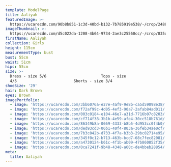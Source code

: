 ```yaml
---
template: ModelPage
title: Aaliyah
featuredImage: >-
  https://ucarecdn.com/90b8b851-1c3d-40bd-b132-7b785919e538/-/crop/2488x705/7,276/-/preview/
imageThumbnail: >-
  https://ucarecdn.com/d5c022da-1208-4b64-9734-2ae3c25560cc/-/crop/835x1287/757,0/-/preview/
firstName: Aaliyah
collection: Girls
height: 115cm
measurementType: bust
bust: 55cm
waist: 51cm
hips: 55cm
size: >-
  Dress - size 5/6                        Tops - size
  4/5                         Shorts - size 3/4
shoeSize: '29'
hair: Dark Brown
eyes: Brown
imagePortfolio:
  - image: 'https://ucarecdn.com/3bb6076a-e27e-4af9-9e8b-ca5d59098e38/'
  - image: 'https://ucarecdn.com/f72af99c-4d05-4ef3-90a7-2afab84ad011/'
  - image: 'https://ucarecdn.com/003c0184-e104-46e7-a31d-7716b07c8203/'
  - image: 'https://ucarecdn.com/cf714f38-3b1b-4e59-afe4-30cc518b761d/'
  - image: 'https://ucarecdn.com/86349b8a-0669-4333-b8b5-4d953cc0f4b0/'
  - image: 'https://ucarecdn.com/ded93cd3-06b1-40f4-803a-36feb34ae0cf/'
  - image: 'https://ucarecdn.com/7b3c042b-d733-4f7a-b3b3-29bc02714e95/'
  - image: 'https://ucarecdn.com/345f0c12-b713-463b-bcd7-68c7fec82081/'
  - image: 'https://ucarecdn.com/a4730124-b61c-4f1b-ab09-47b860852f35/'
  - image: 'https://ucarecdn.com/0ca7241f-9b48-4348-a60c-de4bbeb28854/'
meta:
  title: Aaliyah
---
```


